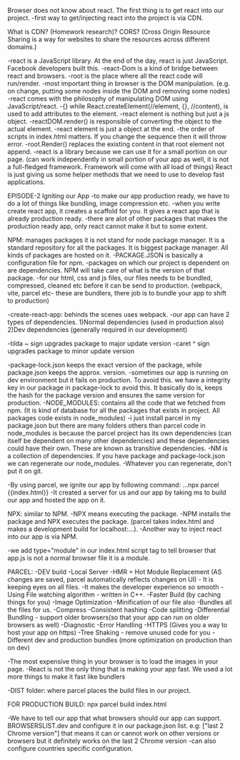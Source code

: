 Browser does not know about react. The first thing is to get react into our project.
-first way to get/injecting react into the project is via CDN.

What is CDN? (Homework research)?
CORS? (Cross Origin Resource Sharing is a way for websites to share the resources across different domains.)

-react is a JavaScript library. At the end of the day, react is just JavaScript. Facebook developers built this.
-react-Dom is a kind of bridge between react and browsers.
-root is the place where all the react code will run/render.
-most important thing in browser is the DOM manipulation. (e.g. on change, putting some nodes inside the DOM and removing some nodes)
-react comes with the philosophy of manipulating DOM using JavaScript/react.
-{} while React.createElement(//element, {}, //content), is used to add attributes to the element.
-react element is nothing but just a js object.
-reactDOM.render() is responsible of converting the object to the actual element.
-react element is just a object at the end.
-the order of scripts in index.html matters. If you change the sequence then it will throw error.
-root.Render() replaces the existing content in that root element not append.
-react is a library because we can use it for a small portion on our page. (can work independently in small portion of your app as well, it is not a full-fledged framework. Framework will come with all load of things) React is just giving us some helper methods that we need to use to develop fast applications.

EPISODE-2 Igniting our App
-to make our app production ready, we have to do a lot of things like bundling, image compression etc.
-when you write create react app, it creates a scaffold for you. It gives a react app that is already production ready.
-there are alot of other packages that makes the production ready app, only react cannot make it but to some extent.

NPM: manages packages it is not stand for node package manager. It is a standard repository for all the packages. It is biggest package manager. All kinds of packages are hosted on it.
-PACKAGE.JSON is basically a configuration file for npm.
-packages on which our project is dependent on are dependencies. NPM will take care of what is the version of that package.
-for our html, css and js files, our files needs to be bundled, compressed, cleaned etc before it can be send to production. (webpack, vite, parcel etc- these are bundlers, there job is to bundle your app to shift to production)

-create-react-app: behinds the scenes uses webpack.
-our app can have 2 types of dependencies.
1)Normal dependencies (used in production also)
2)Dev dependencies (generally required in our development)

-tilda ~ sign upgrades package to major update version
-caret ^ sign upgrades package to minor update version

-package-lock.json keeps the exact version of the package, while package.json keeps the approx. version.
-sometimes our app is running on dev environment but it fails on production. To avoid this. we have a integrity key in our package in package-lock to avoid this. It basically do is, keeps the hash for the package version and ensures the same version for production.
-NODE_MODULES: contains all the code that we fetched from npm. (It is kind of database for all the packages that exists in project. All packages code exists in node_modules)
-i just install parcel in my package.json but there are many folders others than parcel code in node_modules is because the parcel project has its own dependencies (can itself be dependent on many other dependencies) and these dependencies could have their own. These are known as transitive dependencies.
-NM is a collection of dependencies. If you have package and package-lock.json we can regenerate our node_modules.
-Whatever you can regenerate, don't put it on git.

-By using parcel, we ignite our app by following command:
   ...npx parcel {{index.html}}
-It created a server for us and our app by taking ms to build our app and hosted the app on it.

NPX: similar to NPM. 
-NPX means executing the package.
-NPM installs the package and NPX executes the package. (parcel takes index.html and makes a development build for localhost:...).
-Another way to inject react into our app is via NPM.

-we add type="module" in our index.html script tag to tell browser that app.js is not a normal browser file it is a module.

PARCEL:
-DEV build
-Local Server
-HMR = Hot Module Replacement (AS changes are saved, parcel automatically reflects changes on UI) - It is keeping eyes on all files.
-It makes the developer experience so smooth
-Using File watching algorithm - written in C++.
-Faster Build (by caching things for you)
-Image Optimization
-Minification of our file also
-Bundles all the files for us.
-Compress
-Consistent hashing
-Code splitting
-Differential Bundling - support older browsers(so that your app can run on older browsers as well)
-Diagnostic
-Error Handling
-HTTPS (Gives you a way to host your app on https)
-Tree Shaking - remove unused code for you
-Different dev and production bundles (more optimization on production than on dev)

-The most expensive thing in your browser is to load the images in your page.
-React is not the only thing that is making your app fast. We used a lot more things to make it fast like bundlers

-DIST folder: where parcel places the build files in our project.

FOR PRODUCTION BUILD:
npx parcel build index.html

-We have to tell our app that what browsers should our app can support. BROWSERSLIST.dev and configure it in our package.json list. e.g: ["last 2 Chrome version"] that means it can or cannot work on other versions or browsers but it definitely works on the last 2 Chrome version
-can also configure countries specific configuration.














